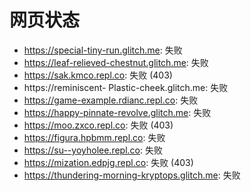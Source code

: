 # 网页状态
- https://special-tiny-run.glitch.me: 失败
- https://leaf-relieved-chestnut.glitch.me: 失败
- https://sak.kmco.repl.co: 失败 (403)
- https://reminiscent- Plastic-cheek.glitch.me: 失败
- https://game-example.rdianc.repl.co: 失败
- https://happy-pinnate-revolve.glitch.me: 失败
- https://moo.zxco.repl.co: 失败 (403)
- https://figura.hpbmm.repl.co: 失败
- https://su--yoyholee.repl.co: 失败
- https://mization.edpjg.repl.co: 失败 (403)
- https://thundering-morning-kryptops.glitch.me: 失败

